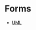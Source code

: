 # Forms


* [UML](https://app.diagrams.net/#G1JXuAXMNN9mEcxNOUTcEFDqTYHGNWh4zM#%7B%22pageId%22%3A%223Fit1MjcEK7-9_YUJuVB%22%7D)